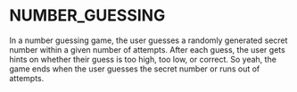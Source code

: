 # NUMBER_GUESSING
In a number guessing game, the user guesses a randomly generated secret number within a given number of attempts. After each guess, the user gets hints on whether their guess is too high, too low, or correct. So yeah, the game ends when the user guesses the secret number or runs out of attempts.
